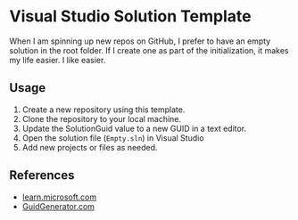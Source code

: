 # Visual Studio Solution Template

When I am spinning up new repos on GitHub, I prefer to have an empty solution in the root folder.  If I create one as part of the initialization, it makes my life easier.  I like easier.

## Usage 
1. Create a new repository using this template.
2. Clone the repository to your local machine.
3. Update the SolutionGuid value to a new GUID in a text editor.  
4. Open the solution file (`Empty.sln`) in Visual Studio
6. Add new projects or files as needed.

## References
- [learn.microsoft.com](https://learn.microsoft.com/en-us/visualstudio/extensibility/internals/solution-dot-sln-file?view=vs-2022)
- [GuidGenerator.com](https://guidgenerator.com/)
